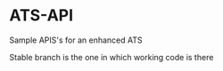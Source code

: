 # ATS-API
Sample APIS's for an enhanced ATS

Stable branch is the one in which working code is there
